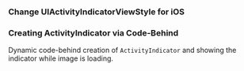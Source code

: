 
### Change UIActivityIndicatorViewStyle for iOS

<snippet id='large-ios-indicator-xml'/>
<snippet id='large-ios-indicator'/>
<snippet id='large-ios-indicator-ts'/>

### Creating ActivityIndicator via Code-Behind

Dynamic code-behind creation of `ActivityIndicator` and showing the indicator while image is loading.
<snippet id='activity-indicator-code-behind'/>
<snippet id='activity-indicator-code-behind-ts'/>
